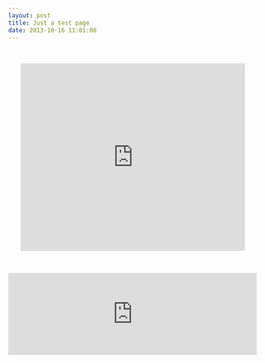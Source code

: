 ```yaml
---
layout: post
title: Just a test page
date: 2013-10-16 11:01:00
---
```


<br>
<p align="center"><iframe src="https://embed.spotify.com/?uri=spotify:track:5kLZtq3FeJhWdvEXRr36vy" width="455" height="380" frameborder="0" allowtransparency="true"></iframe></p>
<br>

<p><iframe width="100%" height="166" scrolling="no" frameborder="no" src="https://w.soundcloud.com/player/?url=https%3A//api.soundcloud.com/tracks/105717664"></iframe></p>
